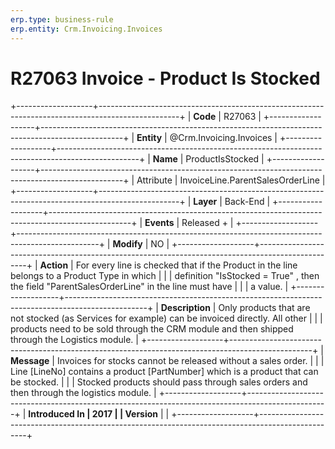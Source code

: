 ```yaml
---
erp.type: business-rule
erp.entity: Crm.Invoicing.Invoices
---
```


# R27063 Invoice - Product Is Stocked
+-------------------+--------------------------------------------------------------------------------------------------+
| **Code**          | R27063                                                                                           |
+-------------------+--------------------------------------------------------------------------------------------------+
| **Entity**        | @Crm.Invoicing.Invoices                                                                                          |
+-------------------+--------------------------------------------------------------------------------------------------+
| **Name**          | ProductIsStocked                                                                                 |
+-------------------+--------------------------------------------------------------------------------------------------+
| Attribute         | InvoiceLine.ParentSalesOrderLine                                                                 |
+-------------------+--------------------------------------------------------------------------------------------------+
| **Layer**         | Back-End                                                                                         |
+-------------------+--------------------------------------------------------------------------------------------------+
| **Events**        | Released +                                                                                       |
+-------------------+--------------------------------------------------------------------------------------------------+
| **Modify**        | NO                                                                                               |
+-------------------+--------------------------------------------------------------------------------------------------+
| **Action**        | For every line is checked that if the Product in the line belongs to a Product Type in which     |
|                   | definition \"IsStocked = True\" , then the field \"ParentSalesOrderLine\" in the line must have  |
|                   | a value.                                                                                         |
+-------------------+--------------------------------------------------------------------------------------------------+
| **Description**   | Only products that are not stocked (as Services for example) can be invoiced directly. All other |
|                   | products need to be sold through the CRM module and then shipped through the Logistics module.   |
+-------------------+--------------------------------------------------------------------------------------------------+
| **Message**       | Invoices for stocks cannot be released without a sales order.                                    |
|                   | Line \[LineNo\] contains a product \[PartNumber\] which is a product that can be stocked.        |
|                   | Stocked products should pass through sales orders and then through the logistics module.         |
+-------------------+--------------------------------------------------------------------------------------------------+
| **Introduced In   | 2017                                                                                             |
| Version**         |                                                                                                  |
+-------------------+--------------------------------------------------------------------------------------------------+

  

  

  
